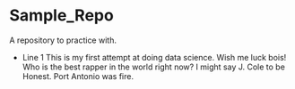 # Sample_Repo
A repository to practice with. 
- Line 1
This is my first attempt at doing data science. Wish me luck bois!
Who is the best rapper in the world right now? I might say J. Cole to be Honest. Port Antonio was fire. 
